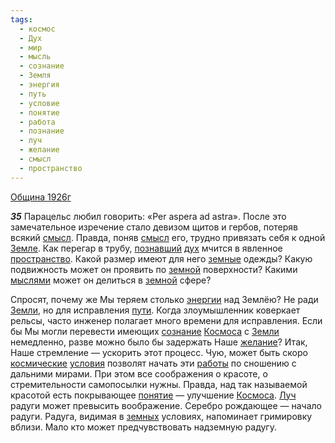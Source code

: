 ```yaml
---
tags:
  - космос
  - Дух
  - мир
  - мысль
  - сознание
  - Земля
  - энергия
  - путь
  - условие
  - понятие
  - работа
  - познание
  - луч
  - желание
  - смысл
  - пространство
---
```


[Община 1926г](/agni/1926)

___35___
Парацельс любил говорить: «Per aspera ad astra». После это замечательное изречение стало девизом щитов и гербов, потеряв всякий [смысл](/tag/#смысл). Правда, поняв [смысл](/tag/#смысл) его, трудно привязать себя к одной [Земле](/tag/#Земля). Как перегар в трубу, [познавший](/tag/#познание) [дух](/tag/#Дух) мчится в явленное [пространство](/tag/#пространство). Какой размер имеют для него [земные](/tag/#Земля) одежды? Какую подвижность может он проявить по [земной](/tag/#Земля) поверхности? Какими [мыслями](/tag/#мысль) может он делиться в [земной](/tag/#Земля) сфере?   

Спросят, почему же Мы теряем столько [энергии](/tag/#энергия) над Землёю? Не ради [Земли](/tag/#Земля), но для исправления [пути](/tag/#путь). Когда злоумышленник коверкает рельсы, часто инженер полагает много времени для исправления. Если бы Мы могли перевести имеющих [сознание](/tag/#сознание) [Космоса](/tag/#космос) с [Земли](/tag/#Земля) немедленно, разве можно было бы задержать Наше [желание](/tag/#желание)? Итак, Наше стремление — ускорить этот процесс. Чую, может быть скоро [космические](/tag/#космос) [условия](/tag/#условие) позволят начать эти [работы](/tag/#работа) по сношению с дальними мирами. При этом все соображения о красоте, о стремительности самопосылки нужны. Правда, над так называемой красотой есть покрывающее [понятие](/tag/#понятие) — улучшение [Космоса](/tag/#космос). [Луч](/tag/#луч) радуги может превысить воображение. Серебро рождающее — начало радуги. Радуга, видимая в [земных](/tag/#Земля) условиях, напоминает гримировку вблизи. Мало кто может предчувствовать надземную радугу.   


